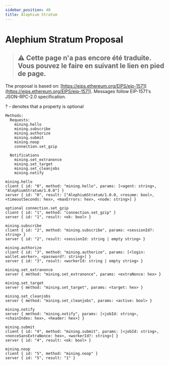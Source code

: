 ```yaml
---
sidebar_position: 40
title: Alephium Stratum
---
```


# Alephium Stratum Proposal

> ## ⚠️ Cette page n'a pas encore été traduite. Vous pouvez le faire en suivant le lien en pied de page.

The proposal is based on: [https://eips.ethereum.org/EIPS/eip-1571](https://eips.ethereum.org/EIPS/eip-1571).
Messages follow EIP-1571's JSON-RPC-2.0 specification.

? - denotes that a property is optional

```
Methods:
  Requests:
    mining.hello
    mining.subscribe
    mining.authorize
    mining.submit
    mining.noop
    connection.set_gzip

  Notifications
    mining.set_extranonce
    mining.set_target
    mining.set_cleanjobs
    mining.notify

mining.hello
client { id: "0", method: "mining.hello", params: [<agent: string>, "AlephiumStratum/1.0.0"] }
server { id: "0", result: ["AlephiumStratum/1.0.0, <resume: bool>, <timeoutSeconds: hex>, <maxErrors: hex>, <node: string>] }

optional connection.set_gzip
client { id: "1", method: "connection.set_gzip" }
server { id: "1", result: <ok: bool> }

mining.subscribe
client { id: "2", method: "mining.subscribe", params: <sessionId?: string> }
server { id: "2", result: <sessionId: string | empty string> }

mining.authorize
client { id: "3", method: "mining.authorize", params: [<login: wallet.worker>, <password?: string>] }
server { id: "3", result: <workerId: string | empty string> }

mining.set_extranonce
server { method: "mining.set_extranonce", params: <extraNonce: hex> }

mining.set_target
server { method: "mining.set_target", params: <target: hex> }

mining.set_cleanjobs
server { method: "mining.set_cleanjobs", params: <active: bool> }

mining.notify
server { method: "mining.notify", params: [<jobId: string>, <chainIndex: hex>, <header: hex>] }

mining.submit
client { id: "4", method: "mining.submit", params: [<jobId: string>, <nonceSansExtraNonce: hex>, <workerId?: string>] }
server { id: "4", result: <ok: bool> }

mining.noop
client { id: "5", method: "mining.noop" }
server { id: "5", result: "1" }
```
